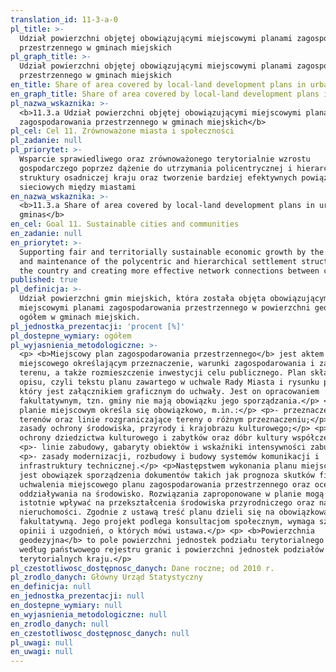 ```yaml
---
translation_id: 11-3-a-0
pl_title: >-
  Udział powierzchni objętej obowiązującymi miejscowymi planami zagospodarowania
  przestrzennego w gminach miejskich
pl_graph_title: >-
  Udział powierzchni objętej obowiązującymi miejscowymi planami zagospodarowania
  przestrzennego w gminach miejskich
en_title: Share of area covered by local-land development plans in urban gminas
en_graph_title: Share of area covered by local-land development plans in urban gminas
pl_nazwa_wskaznika: >-
  <b>11.3.a Udział powierzchni objętej obowiązującymi miejscowymi planami
  zagospodarowania przestrzennego w gminach miejskich</b>
pl_cel: Cel 11. Zrównoważone miasta i społeczności
pl_zadanie: null
pl_priorytet: >-
  Wsparcie sprawiedliwego oraz zrównoważonego terytorialnie wzrostu
  gospodarczego poprzez dążenie do utrzymania policentrycznej i hierarchicznej
  struktury osadniczej kraju oraz tworzenie bardziej efektywnych powiązań
  sieciowych między miastami
en_nazwa_wskaznika: >-
  <b>11.3.a Share of area covered by local-land development plans in urban
  gminas</b>
en_cel: Goal 11. Sustainable cities and communities
en_zadanie: null
en_priorytet: >-
  Supporting fair and territorially sustainable economic growth by the pursuit
  and maintenance of the polycentric and hierarchical settlement structure of
  the country and creating more effective network connections between cities
published: true
pl_definicja: >-
  Udział powierzchni gmin miejskich, która została objęta obowiązującymi
  miejscowymi planami zagospodarowania przestrzennego w powierzchni geodezyjnej
  ogółem w gminach miejskich.
pl_jednostka_prezentacji: 'procent [%]'
pl_dostepne_wymiary: ogółem
pl_wyjasnienia_metodologiczne: >-
  <p> <b>Miejscowy plan zagospodarowania przestrzennego</b> jest aktem prawa
  miejscowego określającym przeznaczenie, warunki zagospodarowania i zabudowy
  terenu, a także rozmieszczenie inwestycji celu publicznego. Plan składa się z
  opisu, czyli tekstu planu zawartego w uchwale Rady Miasta i rysunku planu,
  który jest załącznikiem graficznym do uchwały. Jest on opracowaniem
  fakultatywnym, tzn. gminy nie mają obowiązku jego sporządzania.</p> <p>W
  planie miejscowym określa się obowiązkowo, m.in.:</p> <p>- przeznaczenie
  terenów oraz linie rozgraniczające tereny o różnym przeznaczeniu;</p> <p>-
  zasady ochrony środowiska, przyrody i krajobrazu kulturowego;</p> <p>- zasady
  ochrony dziedzictwa kulturowego i zabytków oraz dóbr kultury współczesnej;</p>
  <p>- linie zabudowy, gabaryty obiektów i wskaźniki intensywności zabudowy;</p>
  <p>- zasady modernizacji, rozbudowy i budowy systemów komunikacji i
  infrastruktury technicznej.</p> <p>Następstwem wykonania planu miejscowego
  jest obowiązek sporządzenia dokumentów takich jak prognoza skutków finansowych
  uchwalenia miejscowego planu zagospodarowania przestrzennego oraz ocena
  oddziaływania na środowisko. Rozwiązania zaproponowane w planie mogą bowiem
  istotnie wpływać na przekształcenia środowiska przyrodniczego oraz na wartość
  nieruchomości. Zgodnie z ustawą treść planu dzieli się na obowiązkową i
  fakultatywną. Jego projekt podlega konsultacjom społecznym, wymaga szeregu
  opinii i uzgodnień, o których mówi ustawa.</p> <p> <b>Powierzchnia
  geodezyjna</b> to pole powierzchni jednostek podziału terytorialnego państwa
  według państwowego rejestru granic i powierzchni jednostek podziałów
  terytorialnych kraju.</p>
pl_czestotliwosc_dostępnosc_danych: Dane roczne; od 2010 r.
pl_zrodlo_danych: Główny Urząd Statystyczny
en_definicja: null
en_jednostka_prezentacji: null
en_dostepne_wymiary: null
en_wyjasnienia_metodologiczne: null
en_zrodlo_danych: null
en_czestotliwosc_dostępnosc_danych: null
pl_uwagi: null
en_uwagi: null
---
```

